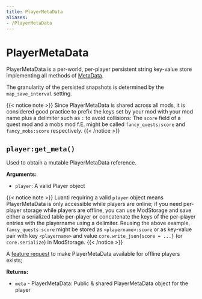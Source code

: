 ```yaml
---
title: PlayerMetaData
aliases:
- /PlayerMetaData
---
```


# PlayerMetaData
PlayerMetaData is a per-world, per-player persistent string key-value store implementing all methods of [MetaData](/docs/classes/metadata/).

The granularity of the persisted snapshots is determined by the `map_save_interval` setting.

{{< notice note >}}
Since PlayerMetaData is shared across all mods, it is considered good practice to prefix the keys set by your mod with your mod name plus a delimiter such as `:` to avoid collisions: The `score` field of a quest mod and a mobs mod f.E. might be called `fancy_quests:score` and `fancy_mobs:score` respectively.
{{< /notice >}}

## `player:get_meta()`
Used to obtain a mutable PlayerMetaData reference.

**Arguments:**
- `player`: A valid Player object

{{< notice note >}}
Luanti requiring a valid `player` object means PlayerMetaData is only accessible while players are online; if you need per-player storage while players are offline, you can use ModStorage and save either a serialized table per-player or concatenate the keys of the per-player entries with the playername using a delimiter. Reusing the above example, `fancy_quests:score` might be stored as `<playername>:score` or as key-value pair with key `<playername>` and value `core.write_json{score = ...}` (or `core.serialize`)  in ModStorage.
{{< /notice >}}

A [feature request](https://github.com/minetest/minetest/issues/6193) to make PlayerMetaData available for offline players exists;

**Returns:**
- `meta` - PlayerMetaData: Public & shared PlayerMetaData object for the player
